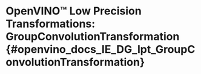 # OpenVINO™ Low Precision Transformations: GroupConvolutionTransformation {#openvino_docs_IE_DG_lpt_GroupConvolutionTransformation}
